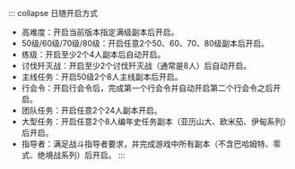 ::: collapse 日随开启方式
- 高难度：开启当前版本指定满级副本后开启。
- 50级/60级/70级/80级：开启任意2个50、60、70、80级副本后开启。
- 练级：开启至少2个4人副本后自动开启。
- 讨伐歼灭战：开启至少2个讨伐歼灭战（通常是8人）后自动开启。
- 主线任务：开启50级2个8人主线副本后开启。
- 行会令：开启行会令后，完成第一个行会令并自动开启第二个行会令之后开启。
- 团队任务：开启任意2个24人副本开启。
- 大型任务：开启任意2个8人编年史任务副本（亚历山大、欧米茄、伊甸系列）后开启。
- 指导者：满足战斗指导者要求，并完成游戏中所有副本（不含巴哈姆特、零式、绝境战系列）后开启。
:::

<!--- 80级：开启当前版本指定80级副本后开启。-->